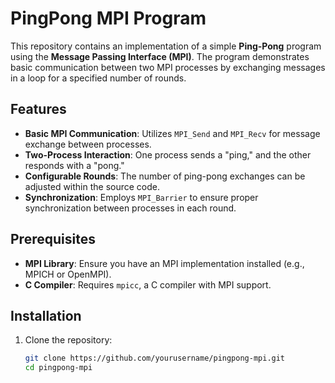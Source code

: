 # PingPong MPI Program

This repository contains an implementation of a simple **Ping-Pong** program using the **Message Passing Interface (MPI)**. The program demonstrates basic communication between two MPI processes by exchanging messages in a loop for a specified number of rounds.

## Features

- **Basic MPI Communication**: Utilizes `MPI_Send` and `MPI_Recv` for message exchange between processes.
- **Two-Process Interaction**: One process sends a "ping," and the other responds with a "pong."
- **Configurable Rounds**: The number of ping-pong exchanges can be adjusted within the source code.
- **Synchronization**: Employs `MPI_Barrier` to ensure proper synchronization between processes in each round.

## Prerequisites

- **MPI Library**: Ensure you have an MPI implementation installed (e.g., MPICH or OpenMPI).
- **C Compiler**: Requires `mpicc`, a C compiler with MPI support.

## Installation

1. Clone the repository:
   ```bash
   git clone https://github.com/yourusername/pingpong-mpi.git
   cd pingpong-mpi
